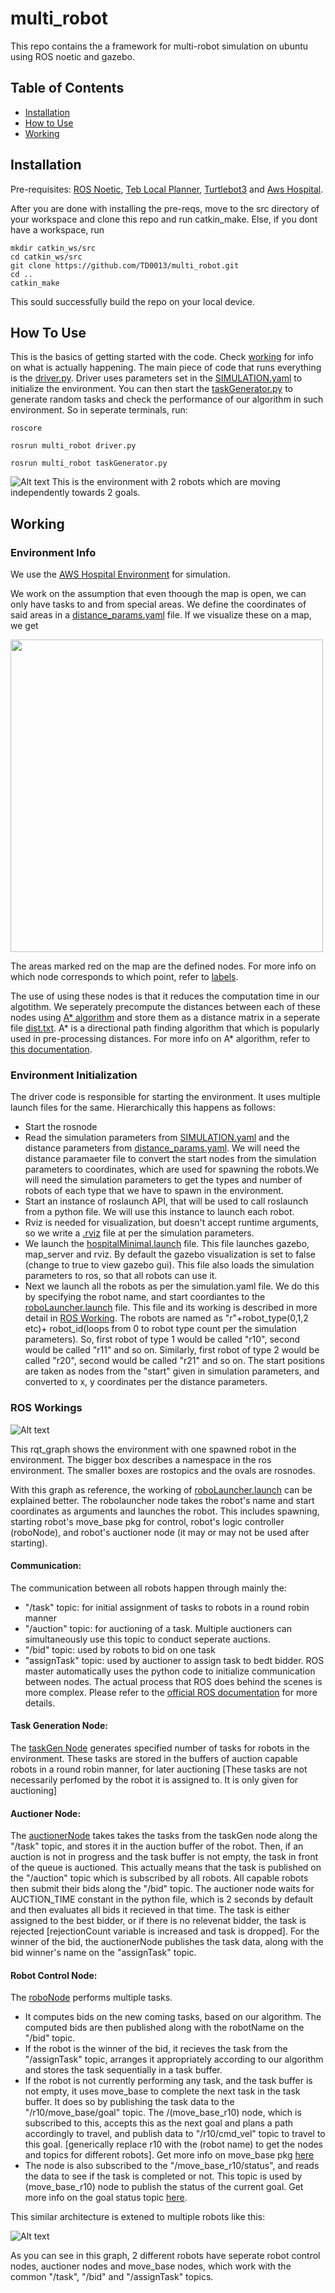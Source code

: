 # multi_robot

This repo contains the a framework for multi-robot simulation on ubuntu using ROS noetic and gazebo.

## Table of Contents
  * [Installation](#installation)
  * [How to Use](#how-to-use) 
  * [Working](#working)
  


## Installation 
Pre-requisites: [ROS Noetic](http://wiki.ros.org/noetic), [Teb Local Planner](http://wiki.ros.org/teb_local_planner), [Turtlebot3](https://emanual.robotis.com/docs/en/platform/turtlebot3/overview/) and [Aws Hospital](https://github.com/aws-robotics/aws-robomaker-hospital-world).

After you are done with installing the pre-reqs, move to the src directory of your workspace and clone this repo and run catkin_make. Else, if you dont have a workspace, run 
```
mkdir catkin_ws/src
cd catkin_ws/src
git clone https://github.com/TD0013/multi_robot.git
cd ..
catkin_make
```
This sould successfully build the repo on your local device.

## How To Use
This is the basics of getting started with the code. Check [working](#working) for info on what is actually happening.
The main piece of code that runs everything is the [driver.py](./src/driver.py). Driver uses parameters set in the [SIMULATION.yaml](./param/SIMULATION.yaml) to initialize the environment. You can then start the [taskGenerator.py](./src/taskGenerator.py) to generate random tasks and check the performance of our algorithm in such environment.
So in seperate terminals, run:
```
roscore
```
```
rosrun multi_robot driver.py
```
```
rosrun multi_robot taskGenerator.py
```
![Alt text](images/2RobotSim.png)
This is the environment with 2 robots which are moving independently towards 2 goals.

## Working
### Environment Info
We use the [AWS Hospital Environment](https://github.com/aws-robotics/aws-robomaker-hospital-world) for simulation. 

We work on the assumption that even thoough the map is open, we can only have tasks to and from special areas. We define the coordinates of said areas in a [distance_params.yaml](./param/distance_params.yaml) file. If we visualize these on a map, we get 

<img src ="images/label.jpeg" width = "500">

The areas marked red on the map are the defined nodes. For more info on which node corresponds to which point, refer to [labels](/images/labels). 

The use of using these nodes is that it reduces the computation time in our algotithm. We seperately precompute the distances between each of these nodes using [A* algorithm](/src/astar.ipynb) and store them as a distance matrix in a seperate file [dist.txt](/param/dist.txt). A* is a directional path finding algorithm that which is popularly used in pre-processing distances. For more info on A* algorithm, refer to [this documentation](https://en.wikipedia.org/wiki/A*_search_algorithm).


### Environment Initialization
The driver code is responsible for starting the environment. It uses multiple launch files for the same. Hierarchically this happens as follows:

* Start the rosnode
* Read the simulation parameters from [SIMULATION.yaml](param/SIMULATION.yaml) and the distance parameters from [distance_params.yaml](param/distance_params.yaml). We will need the distance paramaeter file to convert the start nodes from the simulation parameters to coordinates, which are used for spawning the robots.We will need the simulation parameters to get the types and number of robots of each type that we have to spawn in the environment.
* Start an instance of roslaunch API, that will be used to call roslaunch from a python file. We will use this instance to launch each robot.
* Rviz is needed for visualization, but doesn't accept runtime arguments, so we write a [.rviz](/rviz/TD_rviz.rviz) file at per the simulation parameters.
* We launch the  [hospitalMinimal.launch](launch/hospitalMinimal.launch) file. This file launches gazebo, map_server and rviz. By default the gazebo visualization is set to false (change to true to view gazebo gui). This file also loads the simulation parameters to ros, so that all robots can use it.
* Next we launch all the robots as per the simulation.yaml file. We do this by specifying the robot name, and start coordiantes to the [roboLauncher.launch](launch/TD_roboLauncher.launch) file. This file and its working is described in more detail in [ROS Working](#ros-workings). The robots are named as "r"+robot_type(0,1,2 etc)+ robot_id(loops from 0 to robot type count per the simulation parameters). So, first robot of type 1 would be called "r10", second would be called "r11" and so on. Similarly, first robot of type 2 would be called "r20", second would be called "r21" and so on. The start positions are taken as nodes from the "start" given in simulation parameters, and converted to x, y coordinates per the distance parameters.


### ROS Workings
![Alt text](images/rosgraph.png)

This rqt_graph shows the environment with one spawned robot in the environment. The bigger box describes a namespace in the ros environment. The smaller boxes are rostopics and the ovals are rosnodes.

With this graph as reference, the working of [roboLauncher.launch](launch/TD_roboLauncher.launch) can be explained better. The robolauncher node takes the robot's name and start coordinates as arguments and launches the robot. This includes spawning, starting robot's move_base pkg for control, robot's logic controller (roboNode), and robot's auctioner node (it may or may not be used after starting).
#### **Communication:**
The communication between all robots happen through mainly the: 
* "/task" topic: for initial assignment of tasks to robots in a round robin manner
* "/auction" topic: for auctioning of a task. Multiple auctioners can simultaneously use this topic to conduct seperate auctions.
* "/bid" topic: used by robots to bid on one task
* "assignTask" topic: used by auctioner to assign task to bedt bidder.
ROS master automatically uses the python code to initialize communication between nodes. The actual process that ROS does behind the scenes is more complex. Please refer to the [official ROS documentation](http://wiki.ros.org/ROS/Technical%20Overview) for more details.

#### **Task Generation Node:**
The [taskGen Node](src/taskGenerator.py) generates specified number of tasks for robots in the environment. These tasks are stored in the buffers of auction capable robots in a round robin manner, for later auctioning [These tasks are not necessarily perfomed by the robot it is assigned to. It is only given for auctioning]

#### **Auctioner Node:**
The [auctionerNode](src/auctionerNode.py) takes takes the tasks from the taskGen node along the "/task" topic, and stores it in the auction buffer of the robot. Then, if an auction is not in progress and the task buffer is not empty, the task in front of the queue is auctioned. This actually means that the task is published on the "/auction" topic which is subscribed by all robots. All capable robots then submit their bids along the "/bid" topic. The auctioner node waits for AUCTION_TIME constant in the python file, which is 2 seconds by default and then evaluates all bids it recieved in that time. The task is either assigned to the best bidder, or if there is no relevenat bidder, the task is rejected [rejectionCount variable is increased and task is dropped]. For the winner of the bid, the auctionerNode publishes the task data, along with the bid winner's name on the "assignTask" topic.

#### **Robot Control Node:**
The [roboNode](src/roboNode_STN.py) performs multiple tasks.

* It computes bids on the new coming tasks, based on our algorithm. The computed bids are then published along with the robotName on the "/bid" topic.
* If the robot is the winner of the bid, it recieves the task from the "/assignTask" topic,  arranges it appropriately according to our algorithm and stores the task sequentially in a task buffer.
* If the robot is not currently performing any task, and the task buffer is not empty, it uses move_base to complete the next task in the task buffer. It does so by publishing the task data to the "/r10/move_base/goal" topic. The /(move_base_r10) node, which is subscribed to this, accepts this as the next goal and plans a path accordingly to travel, and publish data to "/r10/cmd_vel" topic to travel to this goal. [generically replace r10 with the (robot name) to get the nodes and topics for different robots]. Get more info on move_base pkg [here](http://wiki.ros.org/move_base)
* The node is also subscribed to the "/move_base_r10/status", and reads the data to see if the task is completed or not. This topic is used by (move_base_r10) node to publish the status of the current goal. Get more info on the goal status topic [here](http://docs.ros.org/en/kinetic/api/actionlib_msgs/html/msg/GoalStatus.html).

This similar architecture is extened to multiple robots like this: 

![Alt text](images/rosgraph_2robot.png)

As you can see in this graph, 2 different robots have seperate robot control nodes, auctioner nodes and move_base nodes, which work with the common "/task", "/bid" and "/assignTask" topics.
